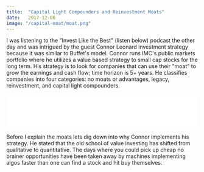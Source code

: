 ```yaml
---
title:  "Capital Light Compounders and Reinvestment Moats"
date:   2017-12-06
image: "/capital-moat/moat.png"
---
```


I was listening to the "Invest Like the Best" (listen below) podcast the other day and was intrigued by the guest Connor Leonard investment strategy because it was similar to Buffet's model. Connor runs IMC's public markets portfolio where he utilizes a value based strategy to small cap stocks for the long term. His strategy is to look for companies that can use their "moat" to grow the earnings and cash flow; time horizon is 5+ years. He classifies companies into four categories: no moats or advantages, legacy, reinvestment, and capital light compounders.

<iframe style="border: none" src="//html5-player.libsyn.com/embed/episode/id/5963764/height/90/theme/custom/autoplay/no/autonext/no/thumbnail/yes/preload/no/no_addthis/no/direction/backward/render-playlist/no/custom-color/38b6cd/" height="90" width="100%" scrolling="no"  allowfullscreen webkitallowfullscreen mozallowfullscreen oallowfullscreen msallowfullscreen></iframe>

<br>

Before I explain the moats lets dig down into why Connor implements his strategy. He stated that the old school of value investing has shifted from qualitative to quantitative. The days where you could pick up cheap no brainer opportunities have been taken away by machines implementing algos faster than one can find a stock and hit buy themselves.




<br>
